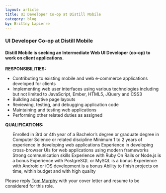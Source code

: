 ```yaml
---
layout: article
title: UI Developer Co-op at Distill Mobile
category: blog
by: Brittny Lapierre
---
```


<h3>UI Developer Co-op at Distill Mobile</h3>
<h4>Distill Mobile is seeking an Intermediate Web UI Developer (co-op) to work on client applications.</h4>
 
<b>RESPONSIBILITIES:</b>
<ul>
  <li>Contributing to existing mobile and web e-commerce applications developed for clients</li>
  <li>Implementing web user interfaces using various technologies including but not limited to JavaScript, Ember, HTML5, JQuery and CSS3</li>
  <li>Building adaptive page layouts</li>
  <li>Reviewing, testing, and debugging application code</li>
  <li>Maintaining and testing web applications</li>
  <li>Performing other related duties as assigned</li>
</ul>

<b>QUALIFICATIONS:</b>
<ul>
  </li>Enrolled in 3rd or 4th year of a Bachelor’s degree or graduate degree in Computer Science or related discipline</li>
  </li>Minimum 1 to 2 years of experience in developing web applications</li>
  </li>Experience in developing cross-browser UIs for web applications using modern frameworks</li>
  </li>Strong communication skills</li>
  </li>Experience with Ruby On Rails or Node.js is a bonus</li>
  </li>Experience with PostgreSQL or MySQL is a bonus</li>
  </li>Experience with Android or iOS development is a bonus</li>
  </li>Ability to finish projects on time, within budget and with high quality</li>
</ul>
 
<p>Please reply <a href="mailto:info@distillmobile.com" target="_blank">Tom Murphy</a> with your cover letter and resume to be considered for this role.</p> 
